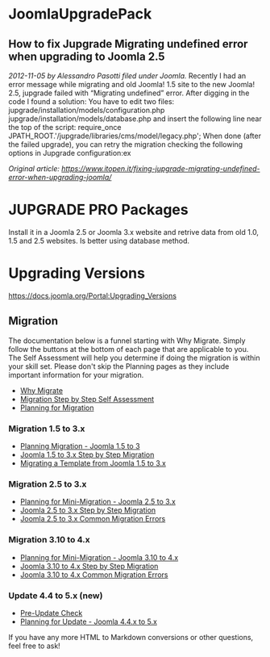 # JoomlaUpgradePack


## How to fix Jupgrade Migrating undefined error when upgrading to Joomla 2.5
*2012-11-05 by Alessandro Pasotti filed under Joomla.*
Recently I had an error message while migrating and old Joomla! 1.5 site to the new Joomla! 2.5, jupgrade failed with “Migrating undefined” error. 
After digging in the code I found a solution: You have to edit two files: 
jupgrade/installation/models/configuration.php 
jupgrade/installation/models/database.php 
and insert the following line near the top of the script: 
require_once JPATH_ROOT.'/jupgrade/libraries/cms/model/legacy.php'; 
When done (after the failed upgrade), you can retry the migration checking the following options in Jupgrade configuration:ex

*Original article: https://www.itopen.it/fixing-jupgrade-migrating-undefined-error-when-upgrading-joomla/*


# JUPGRADE PRO Packages

Install it in a Joomla 2.5 or Joomla 3.x website and retrive data from old 1.0, 1.5 and 2.5 websites. Is better using database method.

# Upgrading Versions
https://docs.joomla.org/Portal:Upgrading_Versions

## Migration

The documentation below is a funnel starting with Why Migrate. Simply follow the buttons at the bottom of each page that are applicable to you. The Self Assessment will help you determine if doing the migration is within your skill set. Please don't skip the Planning pages as they include important information for your migration.

- [Why Migrate](/Special:MyLanguage/Why_Migrate)
- [Migration Step by Step Self Assessment](/Special:MyLanguage/Migration_Step_by_Step_Self_Assessment)
- [Planning for Migration](/Special:MyLanguage/Planning_for_Migration)

### Migration 1.5 to 3.x

- [Planning Migration - Joomla 1.5 to 3](/Special:MyLanguage/Planning_Migration_-_Joomla_1.5_to_3)
- [Joomla 1.5 to 3.x Step by Step Migration](/Special:MyLanguage/Joomla_1.5_to_3.x_Step_by_Step_Migration)
- [Migrating a Template from Joomla 1.5 to 3.x](/Special:MyLanguage/Migrating_a_Template_from_Joomla_1.5_to_3.x)

### Migration 2.5 to 3.x

- [Planning for Mini-Migration - Joomla 2.5 to 3.x](/Special:MyLanguage/Planning_for_Mini-Migration_-_Joomla_2.5_to_3.x)
- [Joomla 2.5 to 3.x Step by Step Migration](/Special:MyLanguage/Joomla_2.5_to_3.x_Step_by_Step_Migration)
- [Joomla 2.5 to 3.x Common Migration Errors](/Special:MyLanguage/Joomla_2.5_to_3.x_Common_Migration_Errors)

### Migration 3.10 to 4.x

- [Planning for Mini-Migration - Joomla 3.10 to 4.x](/Special:MyLanguage/Planning_for_Mini-Migration_-_Joomla_3.10.x_to_4.x)
- [Joomla 3.10 to 4.x Step by Step Migration](/Special:MyLanguage/Joomla_3.x_to_4.x_Step_by_Step_Migration)
- [Joomla 3.10 to 4.x Common Migration Errors](/Special:MyLanguage/Joomla_3.10_to_4.x_Common_Migration_Errors)

### Update 4.4 to 5.x (new)

- [Pre-Update Check](/Special:MyLanguage/J4.x:Pre-Update_Check)
- [Planning for Update - Joomla 4.4.x to 5.x](/Special:MyLanguage/Joomla_4.4.x_to_5.x_Planning_and_Upgrade_Step_by_Step)

If you have any more HTML to Markdown conversions or other questions, feel free to ask!
